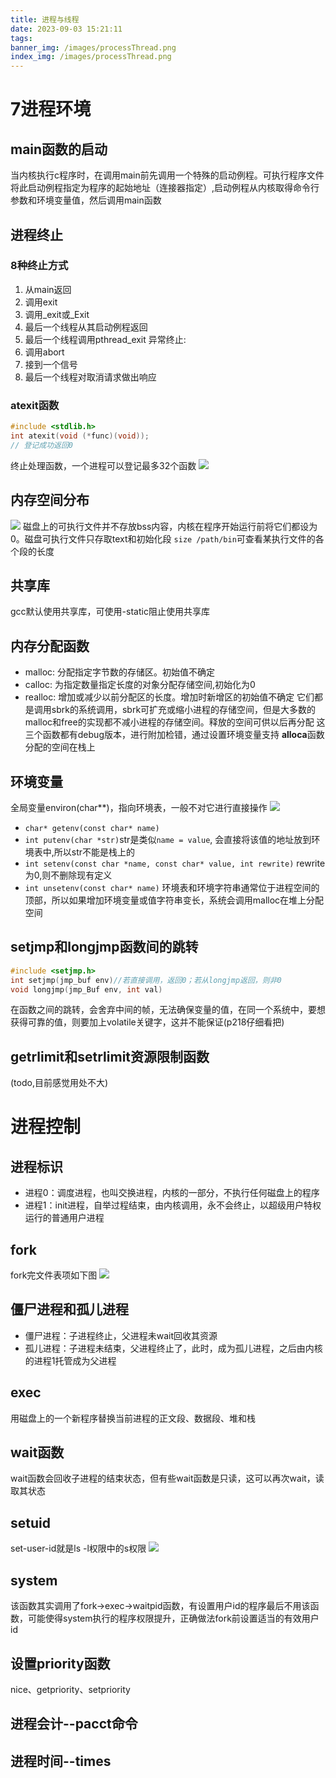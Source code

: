 ```yaml
---
title: 进程与线程
date: 2023-09-03 15:21:11
tags:
banner_img: /images/processThread.png
index_img: /images/processThread.png
---
```

# 7进程环境
## main函数的启动
当内核执行c程序时，在调用main前先调用一个特殊的启动例程。可执行程序文件将此启动例程指定为程序的起始地址（连接器指定）,启动例程从内核取得命令行参数和环境变量值，然后调用main函数
## 进程终止
### 8种终止方式
1. 从main返回
2. 调用exit
3. 调用_exit或_Exit
4. 最后一个线程从其启动例程返回
5. 最后一个线程调用pthread_exit
异常终止:
6. 调用abort
7. 接到一个信号
8. 最后一个线程对取消请求做出响应
### atexit函数
```C
#include <stdlib.h>
int atexit(void (*func)(void));
// 登记成功返回0
```
终止处理函数，一个进程可以登记最多32个函数
![](/images/exit.png)
## 内存空间分布
![](/images/memory_struct.png)
磁盘上的可执行文件并不存放bss内容，内核在程序开始运行前将它们都设为0。磁盘可执行文件只存取text和初始化段
`size /path/bin`可查看某执行文件的各个段的长度
## 共享库
gcc默认使用共享库，可使用-static阻止使用共享库
## 内存分配函数
- malloc: 分配指定字节数的存储区。初始值不确定
- calloc: 为指定数量指定长度的对象分配存储空间,初始化为0
- realloc: 增加或减少以前分配区的长度。增加时新增区的初始值不确定
它们都是调用sbrk的系统调用，sbrk可扩充或缩小进程的存储空间，但是大多数的malloc和free的实现都不减小进程的存储空间。释放的空间可供以后再分配
这三个函数都有debug版本，进行附加检错，通过设置环境变量支持
**alloca**函数分配的空间在栈上
## 环境变量
全局变量environ(char**)，指向环境表，一般不对它进行直接操作
![](/images/environ.png)
- `char* getenv(const char* name)`
- `int putenv(char *str)`str是类似`name = value`, 会直接将该值的地址放到环境表中,所以str不能是栈上的
- `int setenv(const char *name, const char* value, int rewrite)` rewrite为0,则不删除现有定义
- `int unsetenv(const char* name)`
环境表和环境字符串通常位于进程空间的顶部，所以如果增加环境变量或值字符串变长，系统会调用malloc在堆上分配空间
## setjmp和longjmp函数间的跳转
```C
#include <setjmp.h>
int setjmp(jmp_buf env)//若直接调用，返回0；若从longjmp返回，则非0
void longjmp(jmp_Buf env, int val)
```
在函数之间的跳转，会舍弃中间的帧，无法确保变量的值，在同一个系统中，要想获得可靠的值，则要加上volatile关键字，这并不能保证(p218仔细看把)
## getrlimit和setrlimit资源限制函数
(todo,目前感觉用处不大)
# 进程控制
## 进程标识
- 进程0：调度进程，也叫交换进程，内核的一部分，不执行任何磁盘上的程序
- 进程1：init进程，自举过程结束，由内核调用，永不会终止，以超级用户特权运行的普通用户进程
## fork
fork完文件表项如下图
![](/images/fd.png)
## 僵尸进程和孤儿进程
- 僵尸进程：子进程终止，父进程未wait回收其资源
- 孤儿进程：子进程未结束，父进程终止了，此时，成为孤儿进程，之后由内核的进程1托管成为父进程
## exec
用磁盘上的一个新程序替换当前进程的正文段、数据段、堆和栈
## wait函数
wait函数会回收子进程的结束状态，但有些wait函数是只读，这可以再次wait，读取其状态
## setuid
set-user-id就是ls -l权限中的s权限
![](/images/uid.png)
## system
该函数其实调用了fork->exec->waitpid函数，有设置用户id的程序最后不用该函数，可能使得system执行的程序权限提升，正确做法fork前设置适当的有效用户id
## 设置priority函数
nice、getpriority、setpriority
## 进程会计--pacct命令
## 进程时间--times

